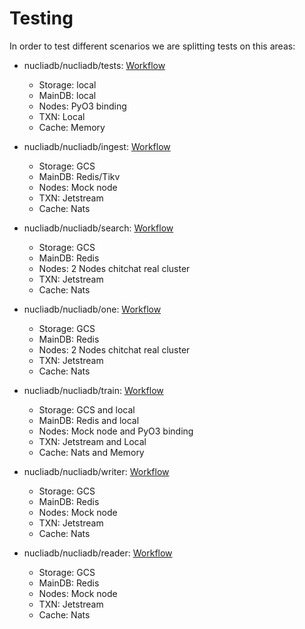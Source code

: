 # Testing

In order to test different scenarios we are splitting tests on this areas:

- nucliadb/nucliadb/tests: [Workflow](../../.github/workflows/nucliadb.yml)

  - Storage: local
  - MainDB: local
  - Nodes: PyO3 binding
  - TXN: Local
  - Cache: Memory

- nucliadb/nucliadb/ingest: [Workflow](../../.github/workflows/nucliadb_ingest.yml)

  - Storage: GCS
  - MainDB: Redis/Tikv
  - Nodes: Mock node
  - TXN: Jetstream
  - Cache: Nats

- nucliadb/nucliadb/search: [Workflow](../../.github/workflows/nucliadb_search.yml)

  - Storage: GCS
  - MainDB: Redis
  - Nodes: 2 Nodes chitchat real cluster
  - TXN: Jetstream
  - Cache: Nats

- nucliadb/nucliadb/one: [Workflow](../../.github/workflows/nucliadb_one.yml)

  - Storage: GCS
  - MainDB: Redis
  - Nodes: 2 Nodes chitchat real cluster
  - TXN: Jetstream
  - Cache: Nats

- nucliadb/nucliadb/train: [Workflow](../../.github/workflows/nucliadb_train.yml)

  - Storage: GCS and local
  - MainDB: Redis and local
  - Nodes: Mock node and PyO3 binding
  - TXN: Jetstream and Local
  - Cache: Nats and Memory

- nucliadb/nucliadb/writer: [Workflow](../../.github/workflows/nucliadb_writer.yml)

  - Storage: GCS
  - MainDB: Redis
  - Nodes: Mock node
  - TXN: Jetstream
  - Cache: Nats

- nucliadb/nucliadb/reader: [Workflow](../../.github/workflows/nucliadb_reader.yml)
  - Storage: GCS
  - MainDB: Redis
  - Nodes: Mock node
  - TXN: Jetstream
  - Cache: Nats
